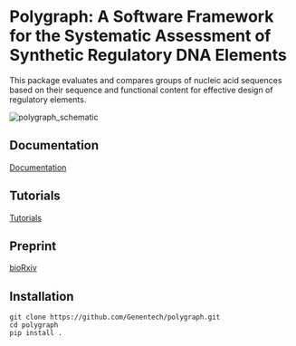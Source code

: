 # Polygraph: A Software Framework for the Systematic Assessment of Synthetic Regulatory DNA Elements

This package evaluates and compares groups of nucleic acid sequences based on their sequence and functional content for effective design of regulatory elements.

![polygraph_schematic](https://github.com/Genentech/polygraph/assets/11052222/59897763-e064-436f-85bc-c205d9cb4b4a)

## Documentation

[Documentation](https://genentech.github.io/polygraph)

## Tutorials

[Tutorials](tutorials)

## Preprint

[bioRxiv](https://www.biorxiv.org/content/10.1101/2023.11.27.568764)

## Installation

```
git clone https://github.com/Genentech/polygraph.git
cd polygraph
pip install .
```
